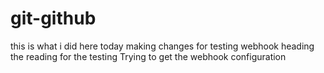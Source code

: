 # git-github
this is what i did here today
making changes for testing webhook
heading the reading for the testing
Trying to get the webhook configuration
